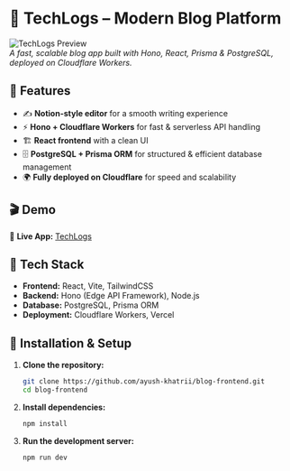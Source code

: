 # 🚀 TechLogs – Modern Blog Platform

![TechLogs Preview](https://techlogs.vercel.app/preview.png)  
*A fast, scalable blog app built with Hono, React, Prisma & PostgreSQL, deployed on Cloudflare Workers.*

## 🌟 Features
- ✍️ **Notion-style editor** for a smooth writing experience
- ⚡ **Hono + Cloudflare Workers** for fast & serverless API handling
- 🏗 **React frontend** with a clean UI
- 🗄 **PostgreSQL + Prisma ORM** for structured & efficient database management
- 🌍 **Fully deployed on Cloudflare** for speed and scalability

## 🎬 Demo
🔗 **Live App:** [TechLogs](https://techlogs.vercel.app/)

## 📂 Tech Stack
- **Frontend:** React, Vite, TailwindCSS
- **Backend:** Hono (Edge API Framework), Node.js
- **Database:** PostgreSQL, Prisma ORM
- **Deployment:** Cloudflare Workers, Vercel

## 🚀 Installation & Setup
1. **Clone the repository:**
   ```bash
   git clone https://github.com/ayush-khatrii/blog-frontend.git
   cd blog-frontend
   ```
2. **Install dependencies:**
   ```bash
   npm install
   ```
3. **Run the development server:**
   ```bash
   npm run dev
   ```
